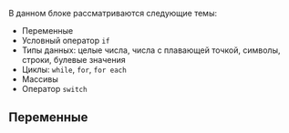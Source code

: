 В данном блоке рассматриваются следующие темы:
+ Переменные
+ Условный оператор `if`
+ Типы данных: целые числа, числа с плавающей точкой, символы, строки, булевые значения
+ Циклы: `while`, `for`, `for each`
+ Массивы
+ Оператор `switch`

## Переменные

